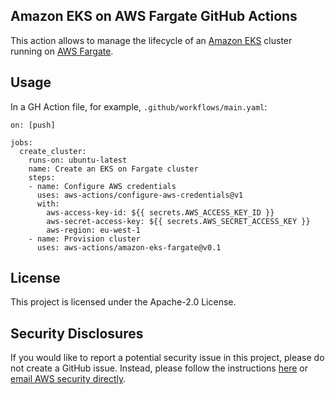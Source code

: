 ## Amazon EKS on AWS Fargate GitHub Actions

This action allows to manage the lifecycle of an [Amazon EKS](https://aws.amazon.com/eks/) cluster running on [AWS Fargate](https://aws.amazon.com/fargate/).

## Usage

In a GH Action file, for example, `.github/workflows/main.yaml`:

```
on: [push]

jobs:
  create_cluster:
    runs-on: ubuntu-latest
    name: Create an EKS on Fargate cluster
    steps:
    - name: Configure AWS credentials
      uses: aws-actions/configure-aws-credentials@v1
      with:
        aws-access-key-id: ${{ secrets.AWS_ACCESS_KEY_ID }}
        aws-secret-access-key: ${{ secrets.AWS_SECRET_ACCESS_KEY }}
        aws-region: eu-west-1
    - name: Provision cluster
      uses: aws-actions/amazon-eks-fargate@v0.1
```

## License

This project is licensed under the Apache-2.0 License.

## Security Disclosures

If you would like to report a potential security issue in this project, please do not create a GitHub issue.  Instead, please follow the instructions [here](https://aws.amazon.com/security/vulnerability-reporting/) or [email AWS security directly](mailto:aws-security@amazon.com).
